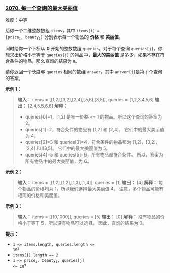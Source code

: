 ### [2070\. 每一个查询的最大美丽值](https://leetcode.cn/problems/most-beautiful-item-for-each-query/)

难度：中等

给你一个二维整数数组 `items`，其中 <code>items[i] = [price<sub>i</sub>, beauty<sub>i</sub>]</code> 分别表示每一个物品的 **价格** 和 **美丽值**。

同时给你一个下标从 **0** 开始的整数数组 `queries`。对于每个查询 `queries[j]`，你想求出价格小于等于 `queries[j]` 的物品中，**最大的美丽值** 是多少。如果不存在符合条件的物品，那么查询的结果为 `0`。

请你返回一个长度与 `queries` 相同的数组 `answer`，其中 `answer[j]`是第 `j` 个查询的答案。

**示例 1：**

> **输入：** items = \[[1,2],[3,2],[2,4],[5,6],[3,5]], queries = [1,2,3,4,5,6]
> **输出：** [2,4,5,5,6,6]
> **解释：**
>
> - queries[0]=1，[1,2] 是唯一价格 <= 1 的物品。所以这个查询的答案为 2。
> - queries[1]=2，符合条件的物品有 [1,2] 和 [2,4]。
>   它们中的最大美丽值为 4。
> - queries[2]=3 和 queries[3]=4，符合条件的物品都为 [1,2]，[3,2]，[2,4] 和 [3,5]。
>   它们中的最大美丽值为 5。
> - queries[4]=5 和 queries[5]=6，所有物品都符合条件。
>   所以，答案为所有物品中的最大美丽值，为 6。

**示例 2：**

> **输入：** items = \[[1,2],[1,2],[1,3],[1,4]], queries = [1]
> **输出：** [4]
> **解释：**
> 每个物品的价格均为 1，所以我们选择最大美丽值 4。
> 注意，多个物品可能有相同的价格和美丽值。

**示例 3：**

> **输入：** items = \[[10,1000]], queries = [5]
> **输出：** [0]
> **解释：**
> 没有物品的价格小于等于 5，所以没有物品可以选择。
> 因此，查询的结果为 0。

**提示：**

- <code>1 <= items.length, queries.length <= 10<sup>5</sup></code>
- `items[i].length == 2`
- <code>1 <= price<sub>i</sub>, beauty<sub>i</sub>, queries[j] <= 10<sup>9</sup></code>
